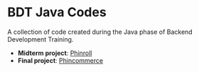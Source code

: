 # BDT Java Codes

A collection of code created during the Java phase of Backend Development Training.

- **Midterm project**: [Phinroll](./phinroll)
- **Final project**: [Phincommerce](https://github.com/nadiannis/phincommerce)
